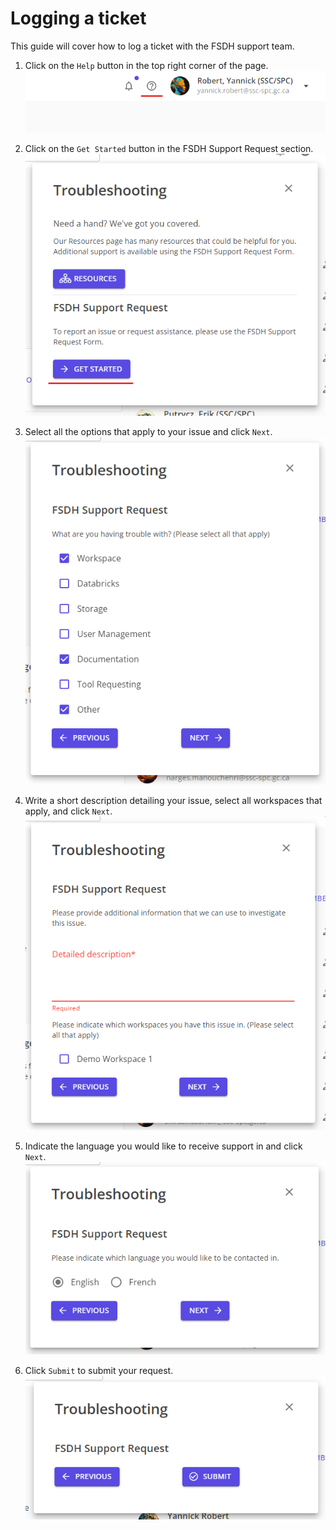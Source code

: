 # Logging a ticket

This guide will cover how to log a ticket with the FSDH support team.

1. Click on the `Help` button in the top right corner of the page.
    ![help button](help-button.png)

1. Click on the `Get Started` button in the FSDH Support Request section.
    ![get started support](support-get-started.png)

1. Select all the options that apply to your issue and click `Next`.
    ![select area options](support-select-areas.png)

1. Write a short description detailing your issue, select all workspaces that apply, and click `Next`.
    ![write description](support-write-description.png)

1. Indicate the language you would like to receive support in and click `Next`.
    ![select language](support-select-language.png)

1. Click `Submit` to submit your request.
    ![submit request](support-submit-request.png)